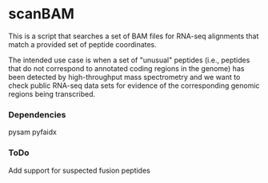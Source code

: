 # scanBAM
This is a script that searches a set of BAM files for RNA-seq alignments that match a provided set of peptide coordinates.

The intended use case is when a set of "unusual" peptides (i.e., peptides that do not correspond to annotated coding regions in the genome) has been detected by high-throughput mass spectrometry and we want to check public RNA-seq data sets for evidence of the corresponding genomic regions being transcribed. 

<h3>Dependencies</h3>
pysam
pyfaidx 

<h3>ToDo</h3>
Add support for suspected fusion peptides
